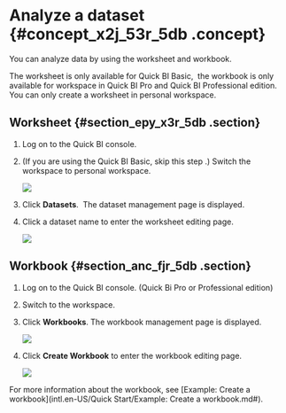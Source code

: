 # Analyze a dataset {#concept_x2j_53r_5db .concept}

You can analyze data by using the worksheet and workbook.

The worksheet is only available for Quick BI Basic,  the workbook is only available for workspace in Quick BI Pro and Quick BI Professional edition. You can only create a worksheet in personal workspace. 

## Worksheet {#section_epy_x3r_5db .section}

1.  Log on to the Quick BI console.
2.  \(If you are using the Quick BI Basic, skip this step .\) Switch the workspace to personal workspace.

    ![](http://static-aliyun-doc.oss-cn-hangzhou.aliyuncs.com/assets/img/9094/1331_en-US.png)

3.  Click **Datasets**.  The dataset management page is displayed.
4.  Click a dataset name to enter the worksheet editing page.

    ![](http://static-aliyun-doc.oss-cn-hangzhou.aliyuncs.com/assets/img/9094/1332_en-US.png)


## Workbook {#section_anc_fjr_5db .section}

1.  Log on to the Quick BI console. \(Quick Bi Pro or Professional edition\)
2.  Switch to the workspace.
3.  Click **Workbooks**. The workbook management page is displayed.

    ![](http://static-aliyun-doc.oss-cn-hangzhou.aliyuncs.com/assets/img/9094/1333_en-US.png)

4.  Click **Create Workbook** to enter the workbook editing page.

    ![](http://static-aliyun-doc.oss-cn-hangzhou.aliyuncs.com/assets/img/9094/1334_en-US.png)


For more information about the workbook, see [Example: Create a workbook](intl.en-US/Quick Start/Example: Create a workbook.md#).

